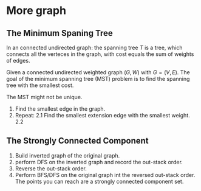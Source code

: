 # More graph

## The Minimum Spaning Tree 
In an connected undirected graph: the spanning tree $T$ is a tree, which connects all the verteces in the graph, with cost equals the sum of weights of edges.

Given a connected undirected weighted graph $(G,W)$ with $G = (V,E)$. The goal of the minimum spanning tree (MST) problem is to find the spanning tree with the smallest cost.

The MST might not be unique.

1. Find the smallest edge in the graph.
2. Repeat:
2.1 Find the smallest extension edge with the smallest weight.
2.2

## The Strongly Connected Component
1. Build inverted graph of the original graph.
2. perform DFS on the inverted graph and record the out-stack order.
3. Reverse the out-stack order.
4. Perform BFS/DFS on the original graph int the reversed out-stack order. The points you can reach are a strongly connected component set.